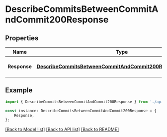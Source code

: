 # DescribeCommitsBetweenCommitAndCommit200Response


## Properties

Name | Type | Description | Notes
------------ | ------------- | ------------- | -------------
**Response** | [**DescribeCommitsBetweenCommitAndCommit200ResponseResponse**](DescribeCommitsBetweenCommitAndCommit200ResponseResponse.md) |  | [optional] [default to undefined]

## Example

```typescript
import { DescribeCommitsBetweenCommitAndCommit200Response } from './api';

const instance: DescribeCommitsBetweenCommitAndCommit200Response = {
    Response,
};
```

[[Back to Model list]](../README.md#documentation-for-models) [[Back to API list]](../README.md#documentation-for-api-endpoints) [[Back to README]](../README.md)
